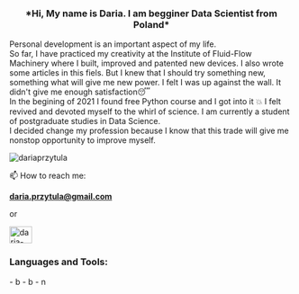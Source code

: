 <h3 align="center">*Hi, My name is Daria. I am begginer Data Scientist from Poland*</h3>

Personal development is an important aspect of my life. <br>
So far, I have practiced my creativity at the Institute of Fluid-Flow Machinery where I built, improved and patented new devices. I also wrote some articles in this fiels. But I knew that I should try something new, something what will give me new power. I felt I was up against the wall. It didn't give me enough satisfaction😴 <br>
In the begining of 2021 I found free Python course and I got into it 💥 I felt revived and devoted myself to the whirl of science. I am currently a student of postgraduate studies in Data Science. <br> 
I decided change my profession because I know that this trade will give me nonstop opportunity to improve myself.
    
<p align="left"> <img src="https://komarev.com/ghpvc/?username=dariaprzytula&label=Profile%20views&color=0e75b6&style=flat" alt="dariaprzytula" /> </p>

📫 How to reach me: <br>

**daria.przytula@gmail.com** <br>

or <br>

<p align="left">
<a href="https://linkedin.com/in/daria-przytula" target="blank"><img align="center" src="https://raw.githubusercontent.com/rahuldkjain/github-profile-readme-generator/master/src/images/icons/Social/linked-in-alt.svg" alt="daria-przytula" height="30" width="40" /></a>
</p>

<h3 align="left">Languages and Tools:</h3>
- b
- b
- n


